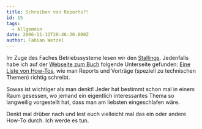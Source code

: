 ```yaml
---
title: Schreiben von Reports?!
id: 15
tags:
  - Allgemein
date: 2006-11-12T20:46:30.000Z
author: Fabian Wetzel
---
```


Im Zuge des Faches Betriebssysteme lesen wir den [Stallings](http://www.amazon.de/gp/product/3827371856/028-4615033-7037346?ie=UTF8&amp;tag=fabsenetfabse-21&amp;linkCode=xm2&amp;camp=1638&amp;creativeASIN=3827371856 "Betriebssysteme - 4\. Auflage - Baf&ouml;g Version"). Jedenfalls habe ich auf der [Webseite zum Buch](http://www.williamstallings.com/OS4e.html) folgende Unterseite gefunden: [Eine Liste von How-Tos](http://www.williamstallings.com/SS/SS-howto.html), wie man Reports und Vorträge (speziell zu technischen Themen) richtig schreibt.

Sowas ist wichtiger als man denkt! Jeder hat bestimmt schon mal in einem Raum gesessen, wo jemand ein eigentlich interessantes Thema so langweilig vorgestellt hat, dass man am liebsten eingeschlafen wäre.

Denkt mal drüber nach und lest euch vielleicht mal das ein oder andere How-To durch. Ich werde es tun.
